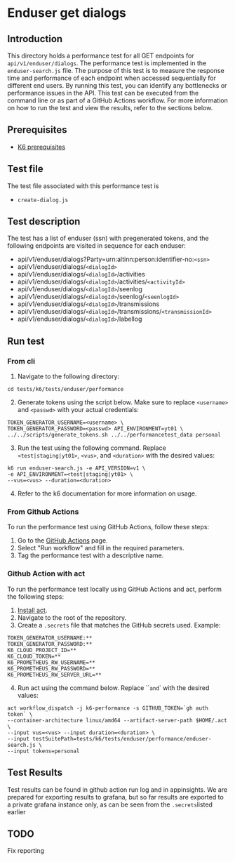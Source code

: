# Enduser get dialogs

## Introduction
This directory holds a performance test for all GET endpoints for `api/v1/enduser/dialogs`. The performance test is implemented in the `enduser-search.js` file. The purpose of this test is to measure the response time and performance of each endpoint when accessed sequentially for different end users. By running this test, you can identify any bottlenecks or performance issues in the API. This test can be executed from the command line or as part of a GitHub Actions workflow. For more information on how to run the test and view the results, refer to the sections below.

## Prerequisites
- [K6 prerequisites](../../README.md#Prerequisites)

## Test file
The test file associated with this performance test is 
- `create-dialog.js`

## Test description
The test has a list of enduser (ssn) with pregenerated tokens, and the following endpoints are visited in
sequence for each enduser:
- api/v1/enduser/dialogs?Party=urn:altinn:person:identifier-no:`<ssn>`
- api/v1/enduser/dialogs/`<dialogId>`
- api/v1/enduser/dialogs/`<dialogId>`/activities
- api/v1/enduser/dialogs/`<dialogId>`/activities/`<activityId>`
- api/v1/enduser/dialogs/`<dialogId>`/seenlog
- api/v1/enduser/dialogs/`<dialogId>`/seenlog/`<seenlogId>`
- api/v1/enduser/dialogs/`<dialogId>`/transmissions
- api/v1/enduser/dialogs/`<dialogId>`/transmissions/`<transmissionId>`
- api/v1/enduser/dialogs/`<dialogId>`/labellog

## Run test
### From cli
1. Navigate to the following directory:
```shell
cd tests/k6/tests/enduser/performance
```
2. Generate tokens using the script below. Make sure to replace `<username>` and `<passwd>` with your actual credentials:
```shell
TOKEN_GENERATOR_USERNAME=<username> \
TOKEN_GENERATOR_PASSWORD=<passwd> API_ENVIRONMENT=yt01 \
../../scripts/generate_tokens.sh ../../performancetest_data personal
```
3. Run the test using the following command. Replace `<test|staging|yt01>`, `<vus>`, and `<duration>` with the desired values:
```shell
k6 run enduser-search.js -e API_VERSION=v1 \
-e API_ENVIRONMENT=<test|staging|yt01> \
--vus=<vus> --duration=<duration>
```
4. Refer to the k6 documentation for more information on usage.

### From Github Actions
To run the performance test using GitHub Actions, follow these steps:
1. Go to the [GitHub Actions](https://github.com/digdir/dialogporten/actions/workflows/dispatch-k6-performance.yml) page.
2. Select "Run workflow" and fill in the required parameters.
3. Tag the performance test with a descriptive name.

### Github Action with act
To run the performance test locally using GitHub Actions and act, perform the following steps:
1. [Install act](https://nektosact.com/installation/).
2. Navigate to the root of the repository.
3. Create a `.secrets` file that matches the GitHub secrets used. Example:
```file
TOKEN_GENERATOR_USERNAME:**
TOKEN_GENERATOR_PASSWORD:**
K6_CLOUD_PROJECT_ID=**
K6_CLOUD_TOKEN=**
K6_PROMETHEUS_RW_USERNAME=**
K6_PROMETHEUS_RW_PASSWORD=**
K6_PROMETHEUS_RW_SERVER_URL=**
```
4. Run act using the command below. Replace ``<vus>` and `<duration>` with the desired values:
```shell
act workflow_dispatch -j k6-performance -s GITHUB_TOKEN=`gh auth token` \
--container-architecture linux/amd64 --artifact-server-path $HOME/.act \ 
--input vus=<vus> --input duration=<duration> \ 
--input testSuitePath=tests/k6/tests/enduser/performance/enduser-search.js \ 
--input tokens=personal
```

## Test Results
Test results can be found in github action run log and in appinsights. We are prepared for exporting results to grafana, but so far results are exported to a private grafana instance only, as can be seen from the `.secrets`listed earlier 

## TODO
Fix reporting

